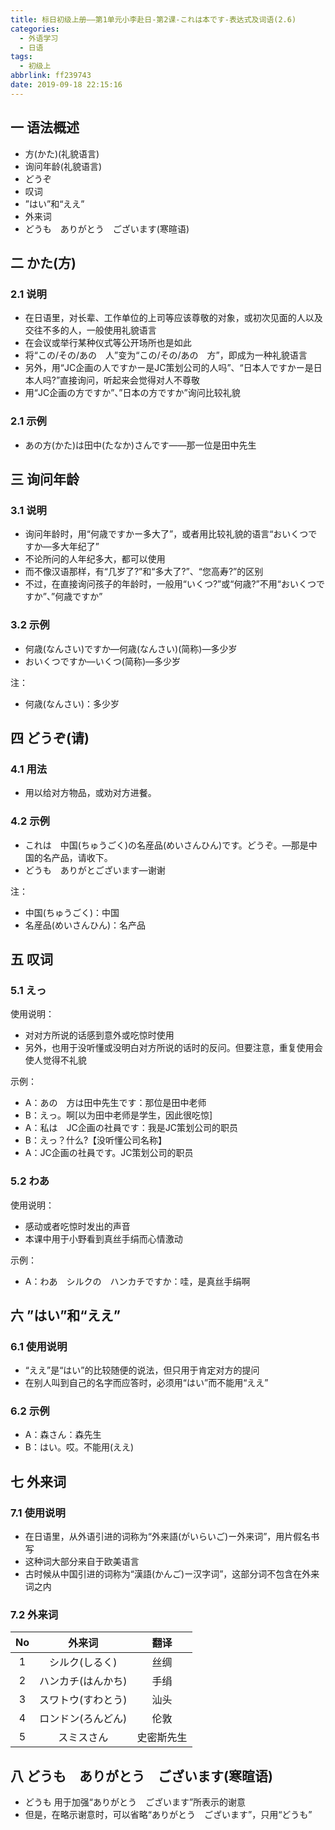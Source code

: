```yaml
---
title: 标日初级上册——第1单元小李赴日-第2课-これは本です-表达式及词语(2.6)
categories:
  - 外语学习
  - 日语
tags:
  - 初级上
abbrlink: ff239743
date: 2019-09-18 22:15:16
---
```


## 一 语法概述

* 方(かた)(礼貌语言)
* 询问年龄(礼貌语言)
* どうぞ
* 叹词
* ”はい”和“ええ”
* 外来词
* どうも　ありがとう　ございます(寒暄语) 

<!--more-->

## 二 かた(方)

### 2.1 说明

* 在日语里，对长辈、工作单位的上司等应该尊敬的对象，或初次见面的人以及交往不多的人，一般使用礼貌语言
* 在会议或举行某种仪式等公开场所也是如此
* 将“この/その/あの　人”变为“この/その/あの　方”，即成为一种礼貌语言
* 另外，用“JC企画の人ですかー是JC策划公司的人吗”、“日本人ですかー是日本人吗?”直接询问，听起来会觉得对人不尊敬
* 用“JC企画の方ですか”、”日本の方ですか”询问比较礼貌

### 2.1 示例

* あの方(かた)は田中(たなか)さんです——那一位是田中先生

## 三 询问年龄

### 3.1 说明

* 询问年龄时，用“何歳ですかー多大了”，或者用比较礼貌的语言“おいくつですか—多大年纪了”
* 不论所问的人年纪多大，都可以使用
* 而不像汉语那样，有“几岁了?”和“多大了?”、“您高寿?”的区别
* 不过，在直接询问孩子的年龄时，一般用“いくつ?”或“何歳?”不用“おいくつですか”、”何歳ですか”

### 3.2 示例

* 何歳(なんさい)ですか—何歳(なんさい)(简称)—多少岁
* おいくつですか—いくつ(简称)—多少岁

注：

* 何歳(なんさい)：多少岁

## 四 どうぞ(请)
### 4.1 用法

* 用以给对方物品，或劝对方进餐。

### 4.2  示例

* これは　中国(ちゅうごく)の名産品(めいさんひん)です。どうぞ。—那是中国的名产品，请收下。
* どうも　ありがとございます—谢谢

注：

* 中国(ちゅうごく)：中国
* 名産品(めいさんひん)：名产品

## 五 叹词

### 5.1 えっ

使用说明：

* 对对方所说的话感到意外或吃惊时使用
* 另外，也用于没听懂或没明白对方所说的话时的反问。但要注意，重复使用会使人觉得不礼貌

示例：

* A：あの　方は田中先生です：那位是田中老师
* B：えっ。啊[以为田中老师是学生，因此很吃惊]
* A：私は　JC企画の社員です：我是JC策划公司的职员
* B：えっ？什么?【没听懂公司名称】
* A：JC企画の社員です。JC策划公司的职员

### 5.2 わあ

使用说明：

* 感动或者吃惊时发出的声音
* 本课中用于小野看到真丝手绢而心情激动

示例：

* A：わあ　シルクの　ハンカチですか：哇，是真丝手绢啊

## 六  ”はい”和“ええ”

### 6.1 使用说明

* “ええ”是“はい”的比较随便的说法，但只用于肯定对方的提问
* 在别人叫到自己的名字而应答时，必须用“はい”而不能用“ええ”

### 6.2 示例

* A：森さん：森先生
* B：はい。哎。不能用(ええ)

## 七 外来词

### 7.1 使用说明

* 在日语里，从外语引进的词称为“外来語(がいらいご)ー外来词”，用片假名书写
* 这种词大部分来自于欧美语言
* 古时候从中国引进的词称为“漢語(かんご)ー汉字词”，这部分词不包含在外来词之内

### 7.2 外来词

|  No  |       外来词       |    翻译    |
| :--: | :----------------: | :--------: |
|  1   |   シルク(しるく)   |    丝绸    |
|  2   | ハンカチ(はんかち) |    手绢    |
|  3   | スワトウ(すわとう) |    汕头    |
|  4   | ロンドン(ろんどん) |    伦敦    |
|  5   |     スミスさん     | 史密斯先生 |

## 八 どうも　ありがとう　ございます(寒暄语) 

* どうも 用于加强“ありがとう　ございます”所表示的谢意
* 但是，在略示谢意时，可以省略“ありがとう　ございます”，只用“どうも”
